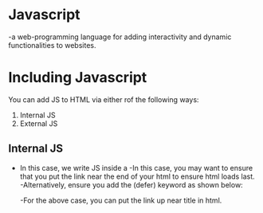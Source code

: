 # Javascript
-a web-programming language for adding interactivity and dynamic functionalities to websites. 

# Including Javascript
You can add JS to HTML via either rof the following ways:
1. Internal JS
2. External JS

## Internal JS
- In this case, we write JS inside a <script> tag in html.
## External JS
-This stores JS in a separate  -js file. The file is later linked to HTMLusing teh <script> tags with a src attribute.
eg. <script src" app.js"> </script>
-In this case, you may want to ensure that you put the link near the end of your html to ensure html loads last.
-Alternatively, ensure you add the (defer) keyword as shown below:
<script defer src" app.js"> </script>
-For the above case, you can put the link up near title in html.


